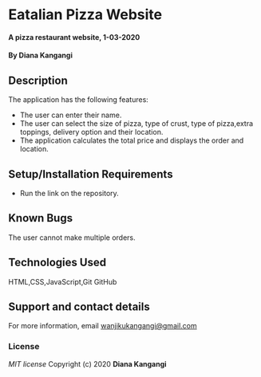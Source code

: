 # Eatalian Pizza Website
#### A pizza restaurant website, 1-03-2020
#### By **Diana Kangangi**
## Description
The application has the following features: 
* The user can enter their name.  
* The user can select the size of pizza, type of crust, type of pizza,extra toppings, delivery option and their location.
* The application calculates the total price and displays the order and location. 
## Setup/Installation Requirements
* Run the link on the repository.
## Known Bugs
The user cannot make multiple orders.
## Technologies Used
HTML,CSS,JavaScript,Git GitHub
## Support and contact details
For more information, email wanjikukangangi@gmail.com
### License
*MIT license*
Copyright (c) 2020 **Diana Kangangi**
